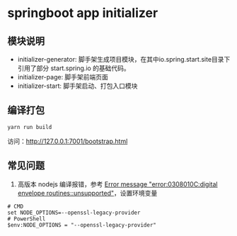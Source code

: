 # springboot app initializer

## 模块说明

- initializer-generator: 脚手架生成项目模块，在其中io.spring.start.site目录下引用了部分 start.spring.io 的基础代码。
- initializer-page: 脚手架前端页面
- initializer-start: 脚手架启动、打包入口模块

## 编译打包

```shell
yarn run build
```

访问：http://127.0.0.1:7001/bootstrap.html

## 常见问题
1. 高版本 nodejs 编译报错，参考 [Error message "error:0308010C:digital envelope routines::unsupported"](https://stackoverflow.com/questions/69692842/error-message-error0308010cdigital-envelope-routinesunsupported)，设置环境变量

```shell
# CMD
set NODE_OPTIONS=--openssl-legacy-provider
# PowerShell
$env:NODE_OPTIONS = "--openssl-legacy-provider"
```
